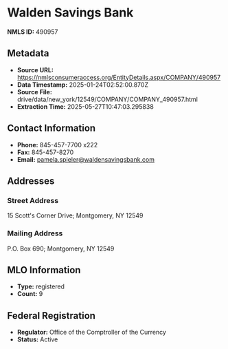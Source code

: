 # Walden Savings Bank

**NMLS ID:** 490957

## Metadata
- **Source URL:** https://nmlsconsumeraccess.org/EntityDetails.aspx/COMPANY/490957
- **Data Timestamp:** 2025-01-24T02:52:00.870Z
- **Source File:** drive/data/new_york/12549/COMPANY/COMPANY_490957.html
- **Extraction Time:** 2025-05-27T10:47:03.295838

## Contact Information
- **Phone:** 845-457-7700 x222
- **Fax:** 845-457-8270
- **Email:** pamela.spieler@waldensavingsbank.com

## Addresses
### Street Address
15 Scott's Corner Drive; Montgomery, NY 12549

### Mailing Address
P.O. Box 690; Montgomery, NY 12549

## MLO Information
- **Type:** registered
- **Count:** 9

## Federal Registration
- **Regulator:** Office of the Comptroller of the Currency
- **Status:** Active
